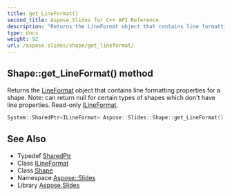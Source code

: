 ```yaml
---
title: get_LineFormat()
second_title: Aspose.Slides for C++ API Reference
description: "Returns the LineFormat object that contains line formatting properties for a shape. Note: can return null for certain types of shapes which don't have line properties. Read-only ILineFormat."
type: docs
weight: 92
url: /aspose.slides/shape/get_lineformat/
---
```

## Shape::get_LineFormat() method


Returns the [LineFormat](../../lineformat/) object that contains line formatting properties for a shape. Note: can return null for certain types of shapes which don't have line properties. Read-only [ILineFormat](../../ilineformat/).

```cpp
System::SharedPtr<ILineFormat> Aspose::Slides::Shape::get_LineFormat() override
```

## See Also

* Typedef [SharedPtr](../../../system/sharedptr/)
* Class [ILineFormat](../../ilineformat/)
* Class [Shape](../)
* Namespace [Aspose::Slides](../../)
* Library [Aspose.Slides](../../../)